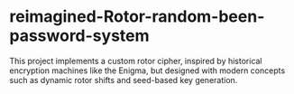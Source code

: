 # reimagined-Rotor-random-been-password-system
This project implements a custom rotor cipher, inspired by historical encryption machines like the Enigma, but designed with modern concepts such as dynamic rotor shifts and seed-based key generation.
